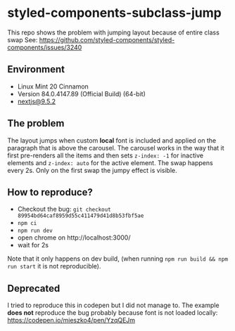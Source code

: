 # styled-components-subclass-jump

This repo shows the problem with jumping layout because of entire class swap
See: https://github.com/styled-components/styled-components/issues/3240

## Environment

* Linux Mint 20 Cinnamon
* Version 84.0.4147.89 (Official Build) (64-bit)
* nextjs@9.5.2

## The problem

The layout jumps when custom **local** font is included and applied on the paragraph that is above the carousel.
The carousel works in the way that it first pre-renders all the items
and then sets `z-index: -1` for inactive elements and `z-index: auto` for the active element.
The swap happens every 2s.
Only on the first swap the jumpy effect is visible.

## How to reproduce?

* Checkout the bug: `git checkout 89954bd64caf8959d55c411479d41d8b53fbf5ae`
* `npm ci`
* `npm run dev`
* open chrome on http://localhost:3000/
* wait for 2s

Note that it only happens on dev build, (when running `npm run build && npm run start` it is not reproducible).


## Deprecated

I tried to reproduce this in codepen but I did not manage to.
The example **does not** reproduce the bug probably because font is not loaded locally: https://codepen.io/mieszko4/pen/YzqQEJm